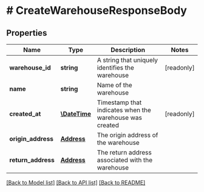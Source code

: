 # # CreateWarehouseResponseBody

## Properties

Name | Type | Description | Notes
------------ | ------------- | ------------- | -------------
**warehouse_id** | **string** | A string that uniquely identifies the warehouse | [readonly]
**name** | **string** | Name of the warehouse |
**created_at** | [**\DateTime**](\DateTime.md) | Timestamp that indicates when the warehouse was created | [readonly]
**origin_address** | [**Address**](Address.md) | The origin address of the warehouse |
**return_address** | [**Address**](Address.md) | The return address associated with the warehouse |

[[Back to Model list]](../../README.md#models) [[Back to API list]](../../README.md#endpoints) [[Back to README]](../../README.md)
